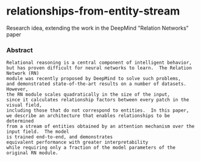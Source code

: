 # relationships-from-entity-stream

Research idea, extending the work in the DeepMind "Relation Networks" paper

### Abstract

    Relational reasoning is a central component of intelligent behavior, 
    but has proven difficult for neural networks to learn.  The Relation Network (RN) 
    module was recently proposed by DeepMind to solve such problems, 
    and demonstrated state-of-the-art results on a number of datasets.  However, 
    the RN module scales quadratically in the size of the input, 
    since it calculates relationship factors between every patch in the visual field, 
    including those that do not correspond to entities.  In this paper, 
    we describe an architecture that enables relationships to be determined 
    from a stream of entities obtained by an attention mechanism over the input field.  The model 
    is trained end-to-end, and demonstrates 
    equivalent performance with greater interpretability 
    while requiring only a fraction of the model parameters of the original RN module.  


